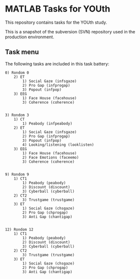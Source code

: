 # MATLAB Tasks for YOUth
This repository contains tasks for the YOUth study.

This is a snapshot of the subversion (SVN) repository used in the production environment.


## Task menu
The following tasks are included in this task battery:

```
0) Rondom 0
    2) ET
        1) Social Gaze (infsgaze)
        2) Pro Gap (infprogap)
        3) Popout (infpop)
    3) EEG
        1) Face House (facehouse)
        3) Coherence (coherence)


3) Rondom 3
    1) CT
        1) Peabody (infpeabody)
    2) ET
        1) Social Gaze (infsgaze)
        2) Pro Gap (infprogap)
        3) Popout (infpop)
        4) Looking/listening (looklisten)
    3) EEG
        1) Face House (facehouse)
        2) Face Emotions (faceemo)
        3) Coherence (coherence)


9) Rondom 9
    1) CT1
        1) Peabody (peabody)
        2) Discount (discount)
        3) Cyberball (cyberball)
    2) CT2
        3) Trustgame (trustgame)
    3) ET
        1) Social Gaze (chsgaze)
        2) Pro Gap (chprogap)
        3) Anti Gap (chantigap)


12) Rondom 12
    1) CT1
        1) Peabody (peabody)
        2) Discount (discount)
        3) Cyberball (cyberball)
    2) CT2
        3) Trustgame (trustgame)
    3) ET
        1) Social Gaze (chsgaze)
        2) Pro Gap (chprogap)
        3) Anti Gap (chantigap)
```